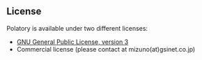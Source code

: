 ## License

Polatory is available under two different licenses:

* [GNU General Public License, version 3](LICENSE.GPLv3)
* Commercial license (please contact at mizuno(at)gsinet.co.jp)
